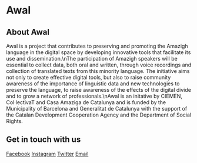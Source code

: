 # Awal
## About Awal
Awal is a project that contributes to preserving and promoting the Amazigh language in the digital space by developing innovative tools that facilitate its use and dissemination.\nThe participation of Amazigh speakers will be essential to collect data, both oral and written, through voice recordings and collection of translated texts from this minority language. The initiative aims not only to create effective digital tools, but also to raise community awareness of the importance of linguistic data and new technologies to preserve the language, to raise awareness of the effects of the digital divide and to grow a network of professionals.\nAwal is an initative by CIEMEN, Col·lectivaT and Casa Amaziga de Catalunya and is funded by the Municipality of Barcelona and Generalitat de Catalunya with the support of the Catalan Development Cooperation Agency and the Department of Social Rights.<br/>
## Get in touch with us
[Facebook](https://www.facebook.com/aawaldigital)
[Instagram](https://www.instagram.com/awaldigital/)
[Twitter](https://twitter.com/Awaldigital)
[Email](mailto:awal@collectivat.cat)
